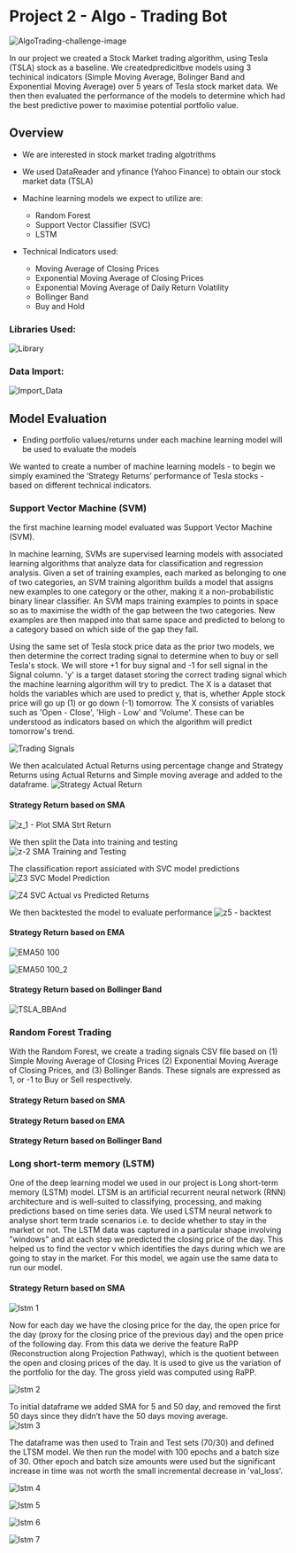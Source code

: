 # Project 2 - Algo - Trading Bot

![AlgoTrading-challenge-image](https://user-images.githubusercontent.com/85688247/178852925-0a297d62-e9f3-426a-b95c-4a4be1cf1905.png)


In our project we created a Stock Market trading algorithm, using Tesla (TSLA) stock as a baseline. We createdpredicitbve models using 3 techinical indicators (Simple Moving Average, Bolinger Band and Exponential Moving Average) over 5 years of Tesla stock market data. We then then evaluated the performance of the models to determine which had the best predictive power to maximise potential portfolio value. 


## Overview

* We are interested in stock market trading algotrithms

* We used DataReader and yfinance (Yahoo Finance) to obtain our stock market data (TSLA)

* Machine learning models we expect to utilize are:

    * Random Forest
    * Support Vector Classifier (SVC)
    * LSTM

* Technical Indicators used:

    * Moving Average of Closing Prices
    * Exponential Moving Average of Closing Prices
    * Exponential Moving Average of Daily Return Volatility
    * Bollinger Band
    * Buy and Hold


### Libraries Used:
![Library](https://user-images.githubusercontent.com/85688247/178892027-4e999ab8-ecd6-4400-b3d3-454b52b73383.png)


### Data Import:
![Import_Data](https://user-images.githubusercontent.com/85688247/178892633-2df7840a-1370-4abd-9704-45dad4ca18e1.png)


## Model Evaluation
* Ending portfolio values/returns under each machine learning model will be used to evaluate the models

We wanted to create a number of machine learning models - to begin we simply examined the ‘Strategy Returns’ performance of Tesla stocks - based on different technical indicators. 


### Support Vector Machine (SVM)

the first machine learning model evaluated was Support Vector Machine (SVM).  

In machine learning, SVMs are supervised learning models with associated learning algorithms that analyze data for classification and regression analysis.  Given a set of training examples, each marked as belonging to one of two categories, an SVM training algorithm builds a model that assigns new examples to one category or the other, making it a non-probabilistic binary linear classifier.  An SVM maps training examples to points in space so as to maximise the width of the gap between the two categories.  New examples are then mapped into that same space and predicted to belong to a category based on which side of the gap they fall.

Using the same set of Tesla stock price data as the prior two models, we then determine the correct trading signal to determine when to buy or sell Tesla's stock.  We will store +1 for buy signal and -1 for sell signal in the Signal column. 'y' is a target dataset storing the correct trading signal which the machine learning algorithm will try to predict.  The X is a dataset that holds the variables which are used to predict y, that is, whether Apple stock price will go up (1) or go down (-1) tomorrow. The X consists of variables such as 'Open - Close', 'High - Low' and 'Volume'. These can be understood as indicators based on which the algorithm will predict tomorrow's trend.


![Trading Signals](https://user-images.githubusercontent.com/85688247/178893910-4838b582-9c57-4512-b69f-b38f6983e597.png)


We then acalculated Actual Returns using percentage change and Strategy Returns using Actual Returns and Simple moving average and added to the dataframe. 
![Strategy   Actual Return ](https://user-images.githubusercontent.com/85688247/178894384-37b62a82-21af-4b11-bc98-de9f3db6594a.png)


#### Strategy Return based on SMA
![z_1 - Plot SMA Strt Return](https://user-images.githubusercontent.com/85688247/178895108-104d1d08-a07a-4375-8daa-a2d98e628a5b.png)


We then split the Data into training and testing
![z-2 SMA Training and Testing](https://user-images.githubusercontent.com/85688247/178898528-7c21e1d2-1a92-40c4-b69b-7b05d90c4d3f.png)

The classification report assiciated with SVC model predictions
![Z3 SVC Model Prediction](https://user-images.githubusercontent.com/85688247/178899176-7f635791-161f-43f0-8d46-fb0d6f73df04.png)

![Z4 SVC Actual vs Predicted Returns ](https://user-images.githubusercontent.com/85688247/178899470-656e0027-c800-4e4f-b032-b32b15d8e6b7.png)

We then backtested the model to evaluate performance
![z5 - backtest](https://user-images.githubusercontent.com/85688247/178899643-1063b1f9-ed0e-4d04-abba-b07776605a82.png)

#### Strategy Return based on EMA
![EMA50 100](https://user-images.githubusercontent.com/85688247/178901807-4177fff0-46b8-4d9b-ae48-b7b68a7cfa6b.png)

![EMA50 100_2](https://user-images.githubusercontent.com/85688247/178901977-3160bee5-50c6-4031-a75a-3f7db7cb1416.png)

#### Strategy Return based on Bollinger Band
![TSLA_BBAnd](https://user-images.githubusercontent.com/85688247/178901252-b3f6a050-11ef-4382-91b5-d651bf31b95e.png)


### Random Forest Trading
With the Random Forest, we create a trading signals CSV file based on (1) Simple Moving Average of Closing Prices (2) Exponential Moving Average of Closing Prices, and (3) Bollinger Bands. These signals are expressed as 1, or -1 to Buy or Sell respectively.

#### Strategy Return based on SMA

#### Strategy Return based on EMA

#### Strategy Return based on Bollinger Band


### Long short-term memory (LSTM)

One of the deep learning model we used in our project is Long short-term memory (LSTM) model. LTSM is an artificial recurrent neural network (RNN) architecture and is well-suited to classifying, processing, and making predictions based on time series data. We used LSTM neural network to analyse short term trade scenarios i.e. to decide whether to stay in the market or not. The LSTM data was captured in a particular shape involving "windows" and at each step we predicted the closing price of the day.  This helped us to find the vector v which identifies the days during which we are going to stay in the market. For this model, we again use the same data to run our model. 

#### Strategy Return based on SMA

![lstm 1](https://user-images.githubusercontent.com/85688247/178902377-338fcb81-7b81-4f5c-b72b-54b0c5c9f065.png)

Now for each day we have the closing price for the day, the open price for the day (proxy for the closing price of the previous day) and the open price of the following day. From this data we derive the feature RaPP (Reconstruction along Projection Pathway), which is the quotient between the open and closing prices of the day. It is used to give us the variation of the portfolio for the day. The gross yield was computed using RaPP.

![lstm 2](https://user-images.githubusercontent.com/85688247/178902574-03b8216a-a6cd-40c7-8fe8-ea344d27ebe0.png)

To initial dataframe we added SMA for 5 and 50 day, and removed the first 50 days since they didn’t have the 50 days moving average.  
![lstm 3](https://user-images.githubusercontent.com/85688247/178902869-578e3fe3-7bc3-4a4b-9914-4748164cf578.png)

The dataframe was then used to Train and Test sets (70/30) and defined the LTSM model. We then run the model with 100 epochs and a batch size of 30. Other epoch and batch size amounts were used but the significant increase in time was not worth the small incremental decrease in 'val_loss'.

![lstm 4](https://user-images.githubusercontent.com/85688247/178903067-c3d15cb7-d80a-40d4-967d-0593d342440b.png)

![lstm 5](https://user-images.githubusercontent.com/85688247/178903178-ba660522-f1fe-4e14-b087-943384caa343.png)

![lstm 6](https://user-images.githubusercontent.com/85688247/178903292-bf5c6031-1460-4ff2-9420-5266251c70c1.png)

![lstm 7](https://user-images.githubusercontent.com/85688247/178903401-8bbe49a2-f695-41c2-9004-e4fa736278f1.png)


